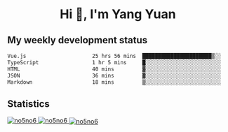 <h1 align="center">Hi 👋, I'm Yang Yuan</h1>


## My weekly development status
<!--START_SECTION:waka-->

```txt
Vue.js                     25 hrs 56 mins  ██████████████████████▒░░   89.22 %
TypeScript                 1 hr 5 mins     █░░░░░░░░░░░░░░░░░░░░░░░░   03.78 %
HTML                       40 mins         ▓░░░░░░░░░░░░░░░░░░░░░░░░   02.32 %
JSON                       36 mins         ▓░░░░░░░░░░░░░░░░░░░░░░░░   02.12 %
Markdown                   18 mins         ▒░░░░░░░░░░░░░░░░░░░░░░░░   01.08 %
```

<!--END_SECTION:waka-->

## Statistics
<a href="https://github.com/anuraghazra/github-readme-stats">
  <img src="https://github-readme-stats.vercel.app/api/top-langs/?username=no5no6&theme=dracula" alt="no5no6">
</a>
<a href="https://github.com/anuraghazra/github-readme-stats">
  <img src="https://github-readme-stats.vercel.app/api?username=no5no6&show_icons=true&theme=dracula&line_height=40" alt="no5no6">
</a>
<a href="https://github.com/anuraghazra/github-readme-stats">
  <img align="center" src="https://github-readme-streak-stats.herokuapp.com/?user=no5no6&theme=dracula" alt="no5no6" />
</a>